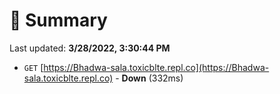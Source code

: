 # 📖 Summary
Last updated: **3/28/2022, 3:30:44 PM**

- `GET` [https://Bhadwa-sala.toxicblte.repl.co](https://Bhadwa-sala.toxicblte.repl.co) - **Down** (332ms)
